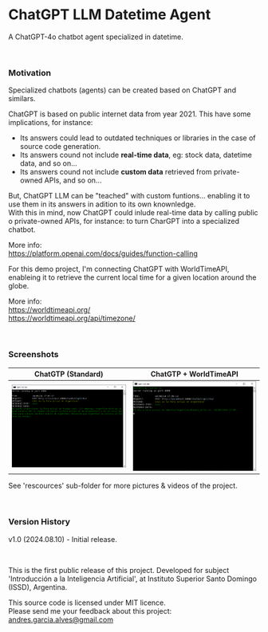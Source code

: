 # ChatGPT LLM Datetime Agent

A ChatGPT-4o chatbot agent specialized in datetime.

&nbsp;

### Motivation

Specialized chatbots (agents) can be created based on ChatGPT and similars.  

ChatGPT is based on public internet data from year 2021. This have some implications, for instance:

- Its answers could lead to outdated techniques or libraries in the case of source code generation.
- Its answers cound not include **real-time data**, eg: stock data, datetime data, and so on...
- Its answers cound not include **custom data** retrieved from private-owned APIs, and so on...

But, ChatGPT LLM can be "teached" with custom funtions... enabling it to use them in its answers in adition to its own knownledge.  
With this in mind, now ChatGPT could inlude real-time data by calling public o private-owned APIs, for instance: to turn CharGPT into a specialized chatbot.

More info:  
https://platform.openai.com/docs/guides/function-calling

For this demo project, I'm connecting ChatGPT with WorldTimeAPI, enableing it to retrieve the current local time for a given location around the globe.

More info:  
https://worldtimeapi.org/  
https://worldtimeapi.org/api/timezone/

&nbsp;

### Screenshots

| ChatGTP (Standard)                                  | ChatGTP + WorldTimeAPI                              |
|-----------------------------------------------------|-----------------------------------------------------|
| ![](resources/01-chat-gpt-standard.png)             | ![](resources/02-chat-gpt-agent.png)                |

See 'rescources' sub-folder for more pictures & videos of the project.

&nbsp;

### Version History

v1.0 (2024.08.10) - Initial release.  

&nbsp;

This is the first public release of this project.
Developed for subject 'Introducción a la Inteligencia Artificial', at Instituto Superior Santo Domingo (ISSD), Argentina.  

This source code is licensed under MIT licence.  
Please send me your feedback about this project: andres.garcia.alves@gmail.com
